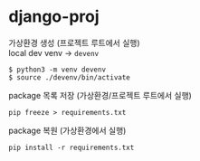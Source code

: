 # django-proj

가상환경 생성 (프로젝트 루트에서 실행)  
local dev venv -> `devenv`

```
$ python3 -m venv devenv
$ source ./devenv/bin/activate
```

package 목록 저장 (가상환경/프로젝트 루트에서 실행)

```
pip freeze > requirements.txt
```

package 복원 (가상환경에서 실행)

```
pip install -r requirements.txt
```

    